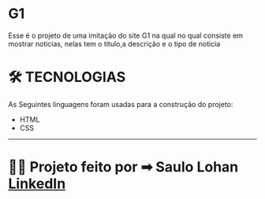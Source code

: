 # G1 

<p>Esse é o projeto de uma imitação do site G1 na qual no qual consiste em mostrar noticias, nelas tem o titulo,a descrição e o tipo de noticia <br> </p>


# 🛠 TECNOLOGIAS

<p>As Seguintes linguagens foram usadas para a construção do projeto:</p>

* HTML
* CSS


---
# 👨‍💻 Projeto feito por ➡ Saulo Lohan  [LinkedIn](https://www.linkedin.com/in/saulo-lohan-matoso-soares-801b431b3/) 
